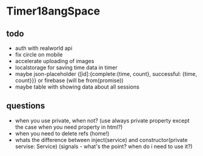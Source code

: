 # Timer18angSpace

## todo

- auth with realworld api
- fix circle on mobile
- accelerate uploading of images
- localstorage for saving time data in timer
- maybe json-placeholder {[id]:{complete:{time, count}, successful: {time, count}}} or firebase (will be from(promise))
- maybe table with showing data about all sessions

## questions

- when you use private, when not? (use always private property except the case when you need property in html?)
- when you need to delete refs (home!)
- whats the difference between inject(service) and constructor(private servise: Service) (signals - what's the point? when do i need to use it?)

